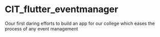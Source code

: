# CIT_flutter_eventmanager
Oour first daring efforts to build an app for our college which eases the process of any event management